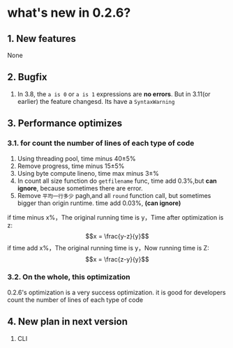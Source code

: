 # what's new in 0.2.6?
## 1. New features
None
## 2. Bugfix
1. In 3.8, the `a is 0` or `a is 1` expressions are **no errors**. But in 3.11(or earlier) the feature changesd. Its have a `SyntaxWarning`
## 3. Performance optimizes
### 3.1. for count the number of lines of each type of code
1) Using threading pool, time minus 40±5%
2) Remove progress, time minus 15±5%
3) Using byte compute lineno, time max minus 3±%
4) In count all size function do `getfilename` func, time add 0.3%,but **can ignore**, because sometimes there are error.
5) Remove `平均一行多少` pagh,and all `round` function call, but sometimes bigger than origin runtime. time add 0.03%, **(can ignore)**

if time minus x%，The original running time is y，Time after optimization is z:
$$x = \frac{y-z}{y}$$
if time add x%，The original running time is y，Now running time is Z:
$$x = \frac{z-y}{y}$$
### 3.2. On the whole, this optimization
0.2.6's optimization is a very success optimization. it is good for developers count the number of lines of each type of code
## 4. New plan in next version
1. CLI